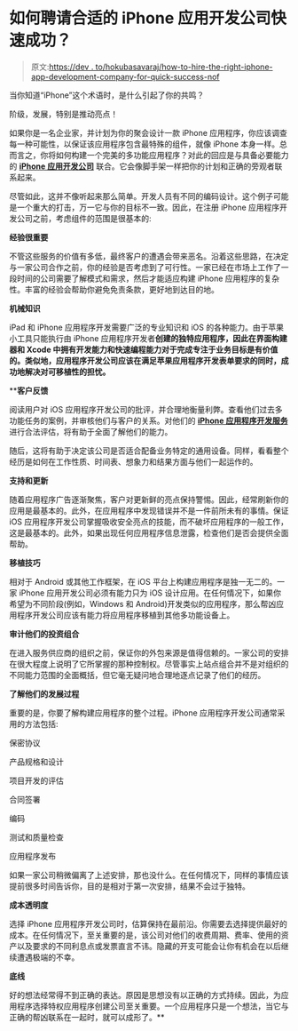# 如何聘请合适的 iPhone 应用开发公司快速成功？

> 原文:[https://dev . to/hokubasavaraj/how-to-hire-the-right-iphone-app-development-company-for-quick-success-nof](https://dev.to/hokubasavaraj/how-to-hire-the-right-iphone-app-development-company-for-quick-success-nof)

当你知道“iPhone”这个术语时，是什么引起了你的共鸣？

阶级，发展，特别是推动亮点！

如果你是一名企业家，并计划为你的聚会设计一款 iPhone 应用程序，你应该调查每一种可能性，以保证该应用程序包含最特殊的组件，就像 iPhone 本身一样。总而言之，你将如何构建一个完美的多功能应用程序？对此的回应是与具备必要能力的 [**iPhone 应用开发公司**](https://www.hokuapps.com/services/iphone-application-development-company/) 联合。它会像脚手架一样把你的计划和正确的旁观者联系起来。

尽管如此，这并不像听起来那么简单。开发人员有不同的编码设计。这个例子可能是一个重大的打击，万一它与你的目标不一致。因此，在注册 iPhone 应用程序开发公司之前，考虑组件的范围是很基本的:

**经验很重要**

不管这些服务的价值有多低，最终客户的遭遇会带来恶名。沿着这些思路，在决定与一家公司合作之前，你的经验是否考虑到了可行性。一家已经在市场上工作了一段时间的公司需要了解模式和需求，然后才能适应构建 iPhone 应用程序的复杂性。丰富的经验会帮助你避免免责条款，更好地到达目的地。

**机械知识**

iPad 和 iPhone 应用程序开发需要广泛的专业知识和 iOS 的各种能力。由于苹果小工具只能执行由 iPhone 应用程序开发者**创建的独特应用程序，因此在界面构建器和 Xcode 中拥有开发能力和快速编程能力对于完成专注于业务目标是有价值的。类似地，应用程序开发公司应该在满足苹果应用程序开发表单要求的同时，成功地解决对可移植性的担忧。**

 ****客户反馈**

阅读用户对 iOS 应用程序开发公司的批评，并合理地衡量利弊。查看他们过去多功能任务的案例，并审核他们与客户的关系。对他们的 [**iPhone 应用程序开发服务**](https://www.hokuapps.com/services/ios-app-development-services/) 进行合法评估，将有助于全面了解他们的能力。

随后，这将有助于决定该公司是否适合配备业务特定的通用设备。同样，看看整个经历是如何在工作性质、时间表、想象力和结果方面与他们一起运作的。

**支持和更新**

随着应用程序广告逐渐聚焦，客户对更新鲜的亮点保持警惕。因此，经常刷新你的应用是最基本的。此外，在应用程序中发现错误并不是一件前所未有的事情。保证 iOS 应用程序开发公司掌握吸收安全亮点的技能，而不破坏应用程序的一般工作，这是最基本的。此外，如果出现任何应用程序信息泄露，检查他们是否会提供全面帮助。

**移植技巧**

相对于 Android 或其他工作框架，在 iOS 平台上构建应用程序是独一无二的。一家 iPhone 应用开发公司必须有能力只为 iOS 设计应用。在任何情况下，如果你希望为不同阶段(例如，Windows 和 Android)开发类似的应用程序，那么帮凶应用程序开发公司应该有能力将应用程序移植到其他多功能设备上。

**审计他们的投资组合**

在进入服务供应商的组织之前，保证你的外包来源是值得信赖的。一家公司的安排在很大程度上说明了它所掌握的那种控制权。尽管事实上站点组合并不是对组织的不同能力范围的全面概括，但它毫无疑问地合理地逐点记录了他们的经历。

**了解他们的发展过程**

重要的是，你要了解构建应用程序的整个过程。iPhone 应用程序开发公司通常采用的方法包括:

保密协议

产品规格和设计

项目开发的评估

合同签署

编码

测试和质量检查

应用程序发布

如果一家公司稍微偏离了上述安排，那也没什么。在任何情况下，同样的事情应该提前很多时间告诉你，目的是相对于第一次安排，结果不会过于独特。

**成本透明度**

选择 iPhone 应用程序开发公司时，估算保持在最前沿。你需要去选择提供最好的成本。在任何情况下，至关重要的是，该公司对他们的收费周期、费率、使用的资产以及要求的不同利息点或发票直言不讳。隐藏的开支可能会让你有机会在以后继续遭遇极端的不幸。

**底线**

好的想法经常得不到正确的表达。原因是思想没有以正确的方式持续。因此，为应用程序选择特权应用程序创建公司至关重要。一个应用程序只是一个想法，当它与正确的帮凶联系在一起时，就可以成形了。**